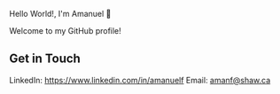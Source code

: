 Hello World!, I'm Amanuel 👋

Welcome to my GitHub profile! 
## Get in Touch

LinkedIn: https://www.linkedin.com/in/amanuelf
Email: amanf@shaw.ca


